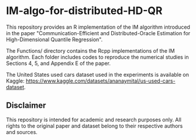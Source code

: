 # IM-algo-for-distributed-HD-QR
This repository provides an R implementation of the IM algorithm introduced in the paper "Communication-Efficient and Distributed-Oracle Estimation for High-Dimensional Quantile Regression".

The Functions/ directory contains the Rcpp implementations of the IM algorithm. Each folder includes codes to reproduce the numerical studies in Sections 4, 5, and Appendix E of the paper.

The United States used cars dataset used in the experiments is available on Kaggle: https://www.kaggle.com/datasets/ananaymital/us-used-cars-dataset.

## Disclaimer
This repository is intended for academic and research purposes only. All rights to the original paper and dataset belong to their respective authors and sources.
